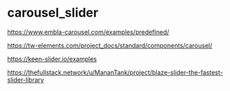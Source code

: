 # carousel_slider

<!-- Contenuto migrato da _docs/carousel_slider.txt -->

https://www.embla-carousel.com/examples/predefined/



https://tw-elements.com/project_docs/standard/components/carousel/

https://keen-slider.io/examples

https://thefullstack.network/u/MananTank/project/blaze-slider-the-fastest-slider-library

